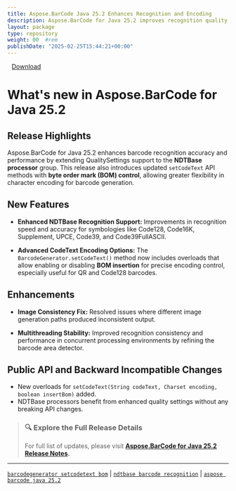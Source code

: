 ```yaml
---
title: Aspose.BarCode Java 25.2 Enhances Recognition and Encoding
description: Aspose.BarCode for Java 25.2 improves recognition quality, adds BOM control in code text encoding, and boosts NDTBase performance with multithreading fixes
layout: package
type: repository
weight: 00	#rem
publishDate: "2025-02-25T15:44:21+00:00"
---
```


<div class="downloadandnotes">
<a title="Download Zip Package of Aspose.BarCode v25.2" href="https://releases.aspose.com/java/repo/com/aspose/aspose-barcode/25.2/aspose-barcode-25.2-java.zip" class="btn btn-primary dwnam3"><i class="glyphicon glyphicon-download-alt" style="padding-right:10px"></i> Download</a></div>

# What's new in Aspose.BarCode for Java 25.2

## Release Highlights

Aspose.BarCode for Java 25.2 enhances barcode recognition accuracy and performance by extending QualitySettings support to the **NDTBase processor** group. This release also introduces updated `setCodeText` API methods with **byte order mark (BOM) control**, allowing greater flexibility in character encoding for barcode generation.

## New Features

- **Enhanced NDTBase Recognition Support:**
  Improvements in recognition speed and accuracy for symbologies like Code128, Code16K, Supplement, UPCE, Code39, and Code39FullASCII.

- **Advanced CodeText Encoding Options:**
  The `BarcodeGenerator.setCodeText()` method now includes overloads that allow enabling or disabling **BOM insertion** for precise encoding control, especially useful for QR and Code128 barcodes.

## Enhancements

- **Image Consistency Fix:**
  Resolved issues where different image generation paths produced inconsistent output.

- **Multithreading Stability:**
  Improved recognition consistency and performance in concurrent processing environments by refining the barcode area detector.

## Public API and Backward Incompatible Changes

- New overloads for `setCodeText(String codeText, Charset encoding, boolean insertBom)` added.
- NDTBase processors benefit from enhanced quality settings without any breaking API changes.

> ### 🔍 Explore the Full Release Details
>
> For full list of updates, please visit **[Aspose.BarCode for Java 25.2 Release Notes](https://releases.aspose.com/barcode/java/release-notes/2025/aspose-barcode-for-java-25-2-release-notes/).**

---

[`barcodegenerator setcodetext bom`](https://search.aspose.com/q/barcodegenerator-setcodetext-bom.html) | [`ndtbase barcode recognition`](https://search.aspose.com/q/ndtbase-barcode-recognition.html) | [`aspose barcode java 25.2`](https://search.aspose.com/q/aspose-barcode-java-25.2.html)
